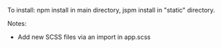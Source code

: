 To install: npm install in main directory, jspm install in "static" directory.

Notes:
- Add new SCSS files via an import in app.scss